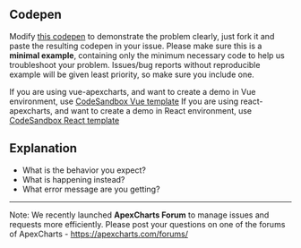 ## Codepen

Modify [this codepen](https://codepen.io/apexcharts/pen/bxzgZJ) to demonstrate the problem clearly, just fork it and paste the resulting codepen in your issue. Please make sure this is a **minimal example**, containing only the minimum necessary code to help us troubleshoot your problem. Issues/bug reports without reproducible example will be given least priority, so make sure you include one.

If you are using vue-apexcharts, and want to create a demo in Vue environment, use [CodeSandbox Vue template](https://codesandbox.io/s/pwwz8009n0)
If you are using react-apexcharts, and want to create a demo in React environment, use [CodeSandbox React template](https://codesandbox.io/s/6yoqonyo7r)


## Explanation

- What is the behavior you expect?
- What is happening instead?
- What error message are you getting?

____

Note: We recently launched **ApexCharts Forum** to manage issues and requests more efficiently. Please post your questions on one of the forums of ApexCharts - https://apexcharts.com/forums/
